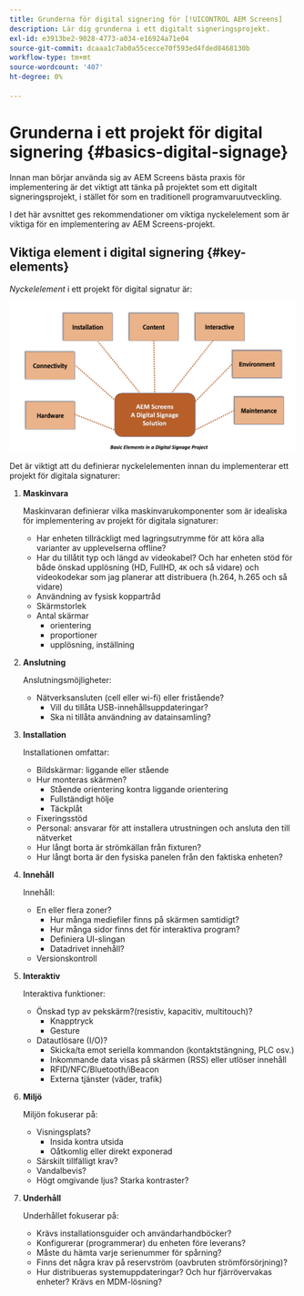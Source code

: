 ```yaml
---
title: Grunderna för digital signering för [!UICONTROL AEM Screens]
description: Lär dig grunderna i ett digitalt signeringsprojekt.
exl-id: e3913be2-9028-4773-a034-e16924a71e04
source-git-commit: dcaaa1c7ab0a55cecce70f593ed4fded8468130b
workflow-type: tm+mt
source-wordcount: '407'
ht-degree: 0%

---
```


# Grunderna i ett projekt för digital signering {#basics-digital-signage}

Innan man börjar använda sig av AEM Screens bästa praxis för implementering är det viktigt att tänka på projektet som ett digitalt signeringsprojekt, i stället för som en traditionell programvaruutveckling.

I det här avsnittet ges rekommendationer om viktiga nyckelelement som är viktiga för en implementering av AEM Screens-projekt.

## Viktiga element i digital signering {#key-elements}

*Nyckelelement* i ett projekt för digital signatur är:

![](/help/assets/Elements-Revised.png)

Det är viktigt att du definierar nyckelelementen innan du implementerar ett projekt för digitala signaturer:

1. **Maskinvara**

   Maskinvaran definierar vilka maskinvarukomponenter som är idealiska för implementering av projekt för digitala signaturer:
   * Har enheten tillräckligt med lagringsutrymme för att köra alla varianter av upplevelserna offline?
   * Har du tillåtit typ och längd av videokabel? Och har enheten stöd för både önskad upplösning (HD, FullHD, `4K` och så vidare) och videokodekar som jag planerar att distribuera (h.264, h.265 och så vidare)
   * Användning av fysisk koppartråd
   * Skärmstorlek
   * Antal skärmar
      * orientering
      * proportioner
      * upplösning, inställning

1. **Anslutning**

   Anslutningsmöjligheter:
   * Nätverksansluten (cell eller wi-fi) eller fristående?
      * Vill du tillåta USB-innehållsuppdateringar?
      * Ska ni tillåta användning av datainsamling?

1. **Installation**

   Installationen omfattar:
   * Bildskärmar: liggande eller stående
   * Hur monteras skärmen?
      * Stående orientering kontra liggande orientering
      * Fullständigt hölje
      * Täckplåt
   * Fixeringsstöd
   * Personal: ansvarar för att installera utrustningen och ansluta den till nätverket
   * Hur långt borta är strömkällan från fixturen?
   * Hur långt borta är den fysiska panelen från den faktiska enheten?

1. **Innehåll**

   Innehåll:
   * En eller flera zoner?
      * Hur många mediefiler finns på skärmen samtidigt?
      * Hur många sidor finns det för interaktiva program?
      * Definiera UI-slingan
      * Datadrivet innehåll?
   * Versionskontroll

1. **Interaktiv**

   Interaktiva funktioner:
   * Önskad typ av pekskärm?(resistiv, kapacitiv, multitouch)?
      * Knapptryck
      * Gesture
   * Datautlösare (I/O)?
      * Skicka/ta emot seriella kommandon (kontaktstängning, PLC osv.)
      * Inkommande data visas på skärmen (RSS) eller utlöser innehåll
      * RFID/NFC/Bluetooth/iBeacon
      * Externa tjänster (väder, trafik)

1. **Miljö**

   Miljön fokuserar på:
   * Visningsplats?
      * Insida kontra utsida
      * Oåtkomlig eller direkt exponerad
   * Särskilt tillfälligt krav?
   * Vandalbevis?
   * Högt omgivande ljus? Starka kontraster?

1. **Underhåll**

   Underhållet fokuserar på:

   * Krävs installationsguider och användarhandböcker?
   * Konfigurerar (programmerar) du enheten före leverans?
   * Måste du hämta varje serienummer för spårning?
   * Finns det några krav på reservström (oavbruten strömförsörjning)?
   * Hur distribueras systemuppdateringar? Och hur fjärrövervakas enheter? Krävs en MDM-lösning?
